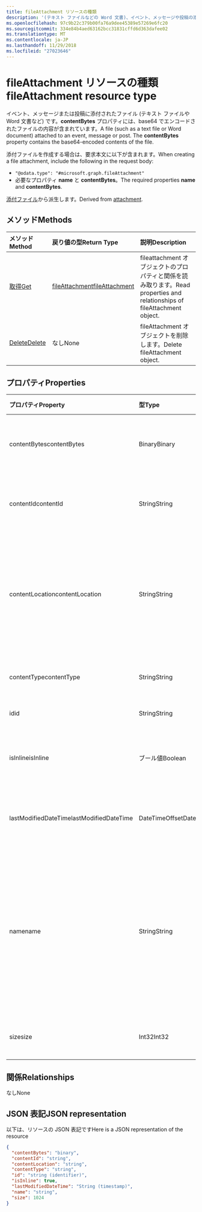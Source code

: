 ```yaml
---
title: fileAttachment リソースの種類
description: '(テキスト ファイルなどの Word 文書)、イベント、メッセージや投稿の添付ファイルです。 **ContentBytes** '
ms.openlocfilehash: 97c9b22c379b00fa76a9dee45389e57269e6fc20
ms.sourcegitcommit: 334e84b4aed63162bcc31831cffd6d363dafee02
ms.translationtype: MT
ms.contentlocale: ja-JP
ms.lasthandoff: 11/29/2018
ms.locfileid: "27023646"
---
```

# <a name="fileattachment-resource-type"></a><span data-ttu-id="ec43d-104">fileAttachment リソースの種類</span><span class="sxs-lookup"><span data-stu-id="ec43d-104">fileAttachment resource type</span></span>

<span data-ttu-id="ec43d-p102">イベント、メッセージまたは投稿に添付されたファイル (テキスト ファイルや Word 文書など) です。**contentBytes** プロパティには、base64 でエンコードされたファイルの内容が含まれています。</span><span class="sxs-lookup"><span data-stu-id="ec43d-p102">A file (such as a text file or Word document) attached to an event, message or post. The  **contentBytes** property contains the base64-encoded contents of the file.</span></span>  

<span data-ttu-id="ec43d-107">添付ファイルを作成する場合は、要求本文に以下が含まれます。</span><span class="sxs-lookup"><span data-stu-id="ec43d-107">When creating a file attachment, include the following in the request body:</span></span>

* `"@odata.type": "#microsoft.graph.fileAttachment"`
* <span data-ttu-id="ec43d-108">必要なプロパティ **name** と **contentBytes**。</span><span class="sxs-lookup"><span data-stu-id="ec43d-108">The required properties **name** and **contentBytes**.</span></span>

<span data-ttu-id="ec43d-109">[添付ファイル](attachment.md)から派生します。</span><span class="sxs-lookup"><span data-stu-id="ec43d-109">Derived from [attachment](attachment.md).</span></span>

## <a name="methods"></a><span data-ttu-id="ec43d-110">メソッド</span><span class="sxs-lookup"><span data-stu-id="ec43d-110">Methods</span></span>

| <span data-ttu-id="ec43d-111">メソッド</span><span class="sxs-lookup"><span data-stu-id="ec43d-111">Method</span></span>       | <span data-ttu-id="ec43d-112">戻り値の型</span><span class="sxs-lookup"><span data-stu-id="ec43d-112">Return Type</span></span>  |<span data-ttu-id="ec43d-113">説明</span><span class="sxs-lookup"><span data-stu-id="ec43d-113">Description</span></span>|
|:---------------|:--------|:----------|
|[<span data-ttu-id="ec43d-114">取得</span><span class="sxs-lookup"><span data-stu-id="ec43d-114">Get</span></span>](../api/attachment-get.md) | [<span data-ttu-id="ec43d-115">fileAttachment</span><span class="sxs-lookup"><span data-stu-id="ec43d-115">fileAttachment</span></span>](fileattachment.md) |<span data-ttu-id="ec43d-116">fileattachment オブジェクトのプロパティと関係を読み取ります。</span><span class="sxs-lookup"><span data-stu-id="ec43d-116">Read properties and relationships of fileAttachment object.</span></span>|
|[<span data-ttu-id="ec43d-117">Delete</span><span class="sxs-lookup"><span data-stu-id="ec43d-117">Delete</span></span>](../api/attachment-delete.md) | <span data-ttu-id="ec43d-118">なし</span><span class="sxs-lookup"><span data-stu-id="ec43d-118">None</span></span> |<span data-ttu-id="ec43d-119">fileAttachment オブジェクトを削除します。</span><span class="sxs-lookup"><span data-stu-id="ec43d-119">Delete fileAttachment object.</span></span> |

## <a name="properties"></a><span data-ttu-id="ec43d-120">プロパティ</span><span class="sxs-lookup"><span data-stu-id="ec43d-120">Properties</span></span>
| <span data-ttu-id="ec43d-121">プロパティ</span><span class="sxs-lookup"><span data-stu-id="ec43d-121">Property</span></span>     | <span data-ttu-id="ec43d-122">型</span><span class="sxs-lookup"><span data-stu-id="ec43d-122">Type</span></span>   |<span data-ttu-id="ec43d-123">説明</span><span class="sxs-lookup"><span data-stu-id="ec43d-123">Description</span></span>|
|:---------------|:--------|:----------|
|<span data-ttu-id="ec43d-124">contentBytes</span><span class="sxs-lookup"><span data-stu-id="ec43d-124">contentBytes</span></span>|<span data-ttu-id="ec43d-125">Binary</span><span class="sxs-lookup"><span data-stu-id="ec43d-125">Binary</span></span>|<span data-ttu-id="ec43d-126">base64 でエンコードされたファイルの内容。</span><span class="sxs-lookup"><span data-stu-id="ec43d-126">The base64-encoded contents of the file.</span></span>|
|<span data-ttu-id="ec43d-127">contentId</span><span class="sxs-lookup"><span data-stu-id="ec43d-127">contentId</span></span>|<span data-ttu-id="ec43d-128">String</span><span class="sxs-lookup"><span data-stu-id="ec43d-128">String</span></span>|<span data-ttu-id="ec43d-129">Exchange ストア内の添付ファイルの ID。</span><span class="sxs-lookup"><span data-stu-id="ec43d-129">The ID of the attachment in the Exchange store.</span></span>|
|<span data-ttu-id="ec43d-130">contentLocation</span><span class="sxs-lookup"><span data-stu-id="ec43d-130">contentLocation</span></span>|<span data-ttu-id="ec43d-131">String</span><span class="sxs-lookup"><span data-stu-id="ec43d-131">String</span></span>|<span data-ttu-id="ec43d-132">添付ファイルのコンテンツの場所に対応する Uniform Resource Identifier (URI)。</span><span class="sxs-lookup"><span data-stu-id="ec43d-132">The Uniform Resource Identifier (URI) that corresponds to the location of the content of the attachment.</span></span>|
|<span data-ttu-id="ec43d-133">contentType</span><span class="sxs-lookup"><span data-stu-id="ec43d-133">contentType</span></span>|<span data-ttu-id="ec43d-134">String</span><span class="sxs-lookup"><span data-stu-id="ec43d-134">String</span></span>|<span data-ttu-id="ec43d-135">添付ファイルのコンテンツ タイプ。</span><span class="sxs-lookup"><span data-stu-id="ec43d-135">The content type of the attachment.</span></span>|
|<span data-ttu-id="ec43d-136">id</span><span class="sxs-lookup"><span data-stu-id="ec43d-136">id</span></span>|<span data-ttu-id="ec43d-137">String</span><span class="sxs-lookup"><span data-stu-id="ec43d-137">String</span></span>|<span data-ttu-id="ec43d-138">添付ファイル ID。</span><span class="sxs-lookup"><span data-stu-id="ec43d-138">The attachment ID.</span></span>|
|<span data-ttu-id="ec43d-139">isInline</span><span class="sxs-lookup"><span data-stu-id="ec43d-139">isInline</span></span>|<span data-ttu-id="ec43d-140">ブール値</span><span class="sxs-lookup"><span data-stu-id="ec43d-140">Boolean</span></span>|<span data-ttu-id="ec43d-141">インライン添付ファイルの場合、true に設定します。</span><span class="sxs-lookup"><span data-stu-id="ec43d-141">Set to true if this is an inline attachment.</span></span>|
|<span data-ttu-id="ec43d-142">lastModifiedDateTime</span><span class="sxs-lookup"><span data-stu-id="ec43d-142">lastModifiedDateTime</span></span>|<span data-ttu-id="ec43d-143">DateTimeOffset</span><span class="sxs-lookup"><span data-stu-id="ec43d-143">DateTimeOffset</span></span>|<span data-ttu-id="ec43d-144">添付ファイルが最後に変更された日時です。</span><span class="sxs-lookup"><span data-stu-id="ec43d-144">The date and time when the attachment was last modified.</span></span>|
|<span data-ttu-id="ec43d-145">name</span><span class="sxs-lookup"><span data-stu-id="ec43d-145">name</span></span>|<span data-ttu-id="ec43d-146">String</span><span class="sxs-lookup"><span data-stu-id="ec43d-146">String</span></span>|<span data-ttu-id="ec43d-147">埋め込み添付ファイルを表すアイコンの下に表示されるテキストを表す名前。これは、実際のファイル名にする必要はありません。</span><span class="sxs-lookup"><span data-stu-id="ec43d-147">The name representing the text that is displayed below the icon representing the embedded attachment.This does not need to be the actual file name.</span></span>|
|<span data-ttu-id="ec43d-148">size</span><span class="sxs-lookup"><span data-stu-id="ec43d-148">size</span></span>|<span data-ttu-id="ec43d-149">Int32</span><span class="sxs-lookup"><span data-stu-id="ec43d-149">Int32</span></span>|<span data-ttu-id="ec43d-150">添付ファイルのバイト単位のサイズ。</span><span class="sxs-lookup"><span data-stu-id="ec43d-150">The size in bytes of the attachment.</span></span>|

## <a name="relationships"></a><span data-ttu-id="ec43d-151">関係</span><span class="sxs-lookup"><span data-stu-id="ec43d-151">Relationships</span></span>
<span data-ttu-id="ec43d-152">なし</span><span class="sxs-lookup"><span data-stu-id="ec43d-152">None</span></span>


## <a name="json-representation"></a><span data-ttu-id="ec43d-153">JSON 表記</span><span class="sxs-lookup"><span data-stu-id="ec43d-153">JSON representation</span></span>

<span data-ttu-id="ec43d-154">以下は、リソースの JSON 表記です</span><span class="sxs-lookup"><span data-stu-id="ec43d-154">Here is a JSON representation of the resource</span></span>

<!-- {
  "blockType": "resource",
  "baseType": "microsoft.graph.attachment",
  "optionalProperties": [

  ],
  "@odata.type": "microsoft.graph.fileAttachment"
}-->

```json
{
  "contentBytes": "binary",
  "contentId": "string",
  "contentLocation": "string",
  "contentType": "string",
  "id": "string (identifier)",
  "isInline": true,
  "lastModifiedDateTime": "String (timestamp)",
  "name": "string",
  "size": 1024
}

```

<!-- uuid: 8fcb5dbc-d5aa-4681-8e31-b001d5168d79
2015-10-25 14:57:30 UTC -->
<!-- {
  "type": "#page.annotation",
  "description": "fileAttachment resource",
  "keywords": "",
  "section": "documentation",
  "tocPath": ""
}-->
